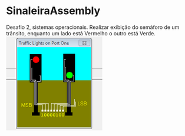 # SinaleiraAssembly
Desafio 2, sistemas operacionais.
Realizar exibição do semáforo de um trânsito, enquanto um lado está Vermelho o outro está Verde.
![stack Overflow](https://github.com/leonardogoandete/SinaleiraAssembly/blob/f71817081829eec08f5d88b93c651b1032856344/sinaleira.gif)

